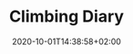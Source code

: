 ---
# Documentation: https://sourcethemes.com/academic/docs/managing-content/

title: "Climbing Diary"
summary: "Virtuelles Tagebuch mit Statistischer Auswertung der persönlichen Leistungen am Fels"
authors: []
categories: [android]
date: 2020-10-01T14:38:58+02:00
share: false
profile: false  # Show author profile?
comments: false  # Show comments?

# Optional external URL for project (replaces project detail page).
external_link: 
links:
  - name: Code on GitHub
    url: https://github.com/LorenMucha/Climbing-Diary-App
    icon_pack: fab
    icon: github

# Featured image
# To use, add an image named `featured.jpg/png` to your page's folder.
# Focal points: Smart, Center, TopLeft, Top, TopRight, Left, Right, BottomLeft, Bottom, BottomRight.
image:
  caption: ""
  focal_point: "Center"
  preview_only: false
  
---